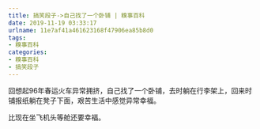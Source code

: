 ```yaml
---
title: 搞笑段子->自己找了一个卧铺 | 糗事百科
date: 2019-11-19 03:33:17
urlname: 11e7af41a461623168f47906ea85b8d0
tags: 
- 糗事百科
categories:
- 糗事百科
- 搞笑段子
---
```

回想起96年春运火车异常拥挤，自己找了一个卧铺，去时躺在行李架上，回来时铺报纸躺在凳子下面，艰苦生活中感觉异常幸福。

比现在坐飞机头等舱还要幸福。


